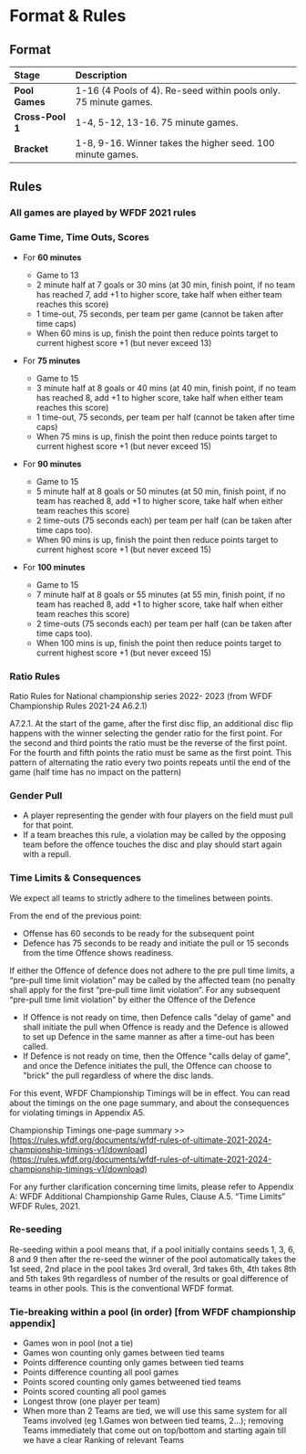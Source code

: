 # Format & Rules

## Format

| Stage            | Description                                                      |
| :--------------- | :--------------------------------------------------------------- |
| **Pool Games**   | 1-16 (4 Pools of 4). Re-seed within pools only. 75 minute games. |
| **Cross-Pool 1** | 1-4, 5-12, 13-16. 75 minute games.                               |
| **Bracket**      | 1-8, 9-16. Winner takes the higher seed. 100 minute games.       |

## Rules

### All games are played by WFDF 2021 rules

### Game Time, Time Outs, Scores

- For **60 minutes**

  - Game to 13
  - 2 minute half at 7 goals or 30 mins (at 30 min, finish point, if no team has reached 7, add \+1 to higher score, take half when either team reaches this score)
  - 1 time-out, 75 seconds, per team per game (cannot be taken after time caps)
  - When 60 mins is up, finish the point then reduce points target to current highest score \+1 (but never exceed 13\)

- For **75 minutes**

  - Game to 15
  - 3 minute half at 8 goals or 40 mins (at 40 min, finish point, if no team has reached 8, add \+1 to higher score, take half when either team reaches this score)
  - 1 time-out, 75 seconds, per team per half (cannot be taken after time caps)
  - When 75 mins is up, finish the point then reduce points target to current highest score \+1 (but never exceed 15\)

- For **90 minutes**

  - Game to 15
  - 5 minute half at 8 goals or 50 minutes (at 50 min, finish point, if no team has reached 8, add \+1 to higher score, take half when either team reaches this score)
  - 2 time-outs (75 seconds each) per team per half (can be taken after time caps too).
  - When 90 mins is up, finish the point then reduce points target to current highest score \+1 (but never exceed 15\)

- For **100 minutes**
  - Game to 15
  - 7 minute half at 8 goals or 55 minutes (at 55 min, finish point, if no team has reached 8, add \+1 to higher score, take half when either team reaches this score)
  - 2 time-outs (75 seconds each) per team per half (can be taken after time caps too).
  - When 100 mins is up, finish the point then reduce points target to current highest score \+1 (but never exceed 15\)

###

### Ratio Rules

Ratio Rules for National championship series 2022- 2023 (from WFDF Championship Rules 2021-24 A6.2.1)

A7.2.1. At the start of the game, after the first disc flip, an additional disc flip happens with the winner selecting the gender ratio for the first point. For the second and third points the ratio must be the reverse of the first point. For the fourth and fifth points the ratio must be same as the first point. This pattern of alternating the ratio every two points repeats until the end of the game (half time has no impact on the pattern)

### Gender Pull

- A player representing the gender with four players on the field must pull for that point.
- If a team breaches this rule, a violation may be called by the opposing team before the offence touches the disc and play should start again with a repull.

### Time Limits & Consequences

We expect all teams to strictly adhere to the timelines between points.

From the end of the previous point:

- Offense has 60 seconds to be ready for the subsequent point
- Defence has 75 seconds to be ready and initiate the pull or 15 seconds from the time Offence shows readiness.

If either the Offence of defence does not adhere to the pre pull time limits, a “pre-pull time limit violation” may be called by the affected team (no penalty shall apply for the first “pre-pull time limit violation”. For any subsequent “pre-pull time limit violation” by either the Offence of the Defence

- If Offence is not ready on time, then Defence calls "delay of game" and shall initiate the pull when Offence is ready and the Defence is allowed to set up Defence in the same manner as after a time-out has been called.
- If Defence is not ready on time, then the Offence "calls delay of game", and once the Defence initiates the pull, the Offence can choose to "brick" the pull regardless of where the disc lands.

For this event, WFDF Championship Timings will be in effect. You can read about the timings on the one page summary, and about the consequences for violating timings in Appendix A5.

Championship Timings one-page summary \>\> [https://rules.wfdf.org/documents/wfdf-rules-of-ultimate-2021-2024-championship-timings-v1/download](https://rules.wfdf.org/documents/wfdf-rules-of-ultimate-2021-2024-championship-timings-v1/download)

For any further clarification concerning time limits, please refer to Appendix A: WFDF Additional Championship Game Rules, Clause A.5. “Time Limits” WFDF Rules, 2021\.

### Re-seeding

Re-seeding within a pool means that, if a pool initially contains seeds 1, 3, 6, 8 and 9 then after the re-seed the winner of the pool automatically takes the 1st seed, 2nd place in the pool takes 3rd overall, 3rd takes 6th, 4th takes 8th and 5th takes 9th regardless of number of the results or goal difference of teams in other pools. This is the conventional WFDF format.

### Tie-breaking within a pool (in order) \[from WFDF championship appendix\]

- Games won in pool (not a tie)
- Games won counting only games between tied teams
- Points difference counting only games between tied teams
- Points difference counting all pool games
- Points scored counting only games betweened tied teams
- Points scored counting all pool games
- Longest throw (one player per team)
- When more than 2 Teams are tied, we will use this same system for all Teams involved (eg 1.Games won between tied teams, 2...); removing Teams immediately that come out on top/bottom and starting again till we have a clear Ranking of relevant Teams

